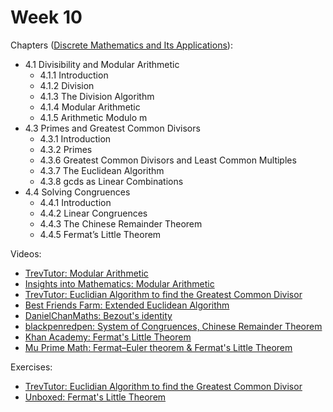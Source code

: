 # Week 10

Chapters ([Discrete Mathematics and Its Applications](https://annas-archive.org/md5/fbd2bb38796aca68b86da621fe6b0fad)):
- 4.1 Divisibility and Modular Arithmetic
    - 4.1.1 Introduction
    - 4.1.2 Division
    - 4.1.3 The Division Algorithm
    - 4.1.4 Modular Arithmetic
    - 4.1.5 Arithmetic Modulo m
- 4.3 Primes and Greatest Common Divisors
    - 4.3.1 Introduction
    - 4.3.2 Primes
    - 4.3.6 Greatest Common Divisors and Least Common Multiples
    - 4.3.7 The Euclidean Algorithm
    - 4.3.8 gcds as Linear Combinations
- 4.4 Solving Congruences
    - 4.4.1 Introduction
    - 4.4.2 Linear Congruences
    - 4.4.3 The Chinese Remainder Theorem
    - 4.4.5 Fermat’s Little Theorem


Videos:
- [TrevTutor: Modular Arithmetic](https://www.youtube.com/watch?v=d-n92Ml1iu0)
- [Insights into Mathematics: Modular Arithmetic](https://www.youtube.com/watch?v=Sq_BmcmrQkk)
- [TrevTutor: Euclidian Algorithm to find the Greatest Common Divisor](https://www.youtube.com/watch?v=cOwyHTiW4KE)
- [Best Friends Farm: Extended Euclidean Algorithm](https://www.youtube.com/watch?v=fz1vxq5ts5I)
- [DanielChanMaths: Bezout's identity](https://www.youtube.com/watch?v=_rRu1jg7Kus)
- [blackpenredpen: System of Congruences, Chinese Remainder Theorem](https://www.youtube.com/watch?v=LInNgWMtFEs)
- [Khan Academy: Fermat's Little Theorem](https://www.youtube.com/watch?v=OoQ16YCYksw)
- [Mu Prime Math: Fermat–Euler theorem & Fermat's Little Theorem](https://www.youtube.com/watch?v=5pswKNgVZSg)

Exercises:
- [TrevTutor: Euclidian Algorithm to find the Greatest Common Divisor](https://www.youtube.com/watch?v=e_Kl5kvRuJs)
- [Unboxed: Fermat's Little Theorem](https://www.youtube.com/watch?v=HbcMtbSYDec)
